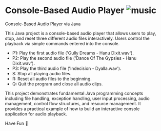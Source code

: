 # Console-Based Audio Player ![music](https://github.com/enes-plt/Console-Based-Audio-Player/assets/152672327/bb6c89b3-2a8d-449e-8f90-2b9800a693a5)


Console-Based Audio Player via Java

This Java project is a console-based audio player that allows users to play, stop, and reset three different audio files interactively.
Users control the playback via simple commands entered into the console.

- P1: Play the first audio file ('Gully Dreams - Hanu Dixit.wav').
- P2: Play the second audio file ('Dance Of The Gypsies - Hanu Dixit.wav').
- P3: Play the third audio file ('Indecision - Dyalla.wav').
- S: Stop all playing audio files.
- R: Reset all audio files to the beginning.
- Q: Quit the program and close all audio clips.

This project demonstrates fundamental Java programming concepts including file handling, exception handling, user input processing, audio management, control flow structures, and resource management.
It provides a practical example of how to build an interactive console application for audio playback.

Have Fun 🎵
